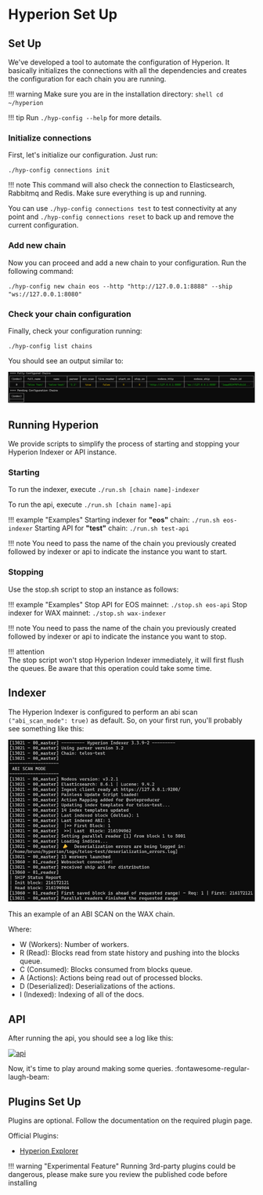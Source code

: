 # Hyperion Set Up

## Set Up

We've developed a tool to automate the configuration of Hyperion. It basically initializes the connections with all the
dependencies and creates the configuration for each chain you are running.

!!! warning
    Make sure you are in the installation directory:
    ```shell
    cd ~/hyperion
    ```

!!! tip
    Run `./hyp-config --help` for more details.

### Initialize connections

First, let's initialize our configuration. Just run:

```
./hyp-config connections init
```

!!! note
    This command will also check the connection to Elasticsearch, Rabbitmq and Redis. Make sure everything is up and
    running.

You can use `./hyp-config connections test` to test connectivity at any point and `./hyp-config connections reset` to back up and remove the current configuration.

### Add new chain

Now you can proceed and add a new chain to your configuration. Run the following command:

```
./hyp-config new chain eos --http "http://127.0.0.1:8888" --ship "ws://127.0.0.1:8080"
```

### Check your chain configuration

Finally, check your configuration running:

```
./hyp-config list chains
```

You should see an output similar to:

[![indexer](../../assets/img/configured_chains.png)](../../assets/img/configured_chains.png)

## Running Hyperion

We provide scripts to simplify the process of starting and stopping your Hyperion Indexer or API instance.

### Starting

To run the indexer, execute `./run.sh [chain name]-indexer`

To run the api, execute `./run.sh [chain name]-api`

!!! example "Examples"
    Starting indexer for **"eos"** chain:
    ```
    ./run.sh eos-indexer
    ```
    Starting API for **"test"** chain:
    ```
    ./run.sh test-api
    ```

!!! note
    You need to pass the name of the chain you previously created followed by indexer or api to indicate the instance
    you want to start.

### Stopping

Use the stop.sh script to stop an instance as follows:

!!! example "Examples"
    Stop API for EOS mainnet:
    ```
    ./stop.sh eos-api
    ```
    Stop indexer for WAX mainnet:
    ```
    ./stop.sh wax-indexer
    ```

!!! note
    You need to pass the name of the chain you previously created followed by indexer or api to indicate the instance
    you want to stop.

!!! attention  
    The stop script won't stop Hyperion Indexer immediately, it will first flush the queues. Be aware that this
    operation could take some time.

## Indexer
The Hyperion Indexer is configured to perform an abi scan `("abi_scan_mode": true)` as default. So, on your first run,
you'll probably see something like this:

[![indexer](../../assets/img/indexer.png)](../../assets/img/indexer.png)

This an example of an ABI SCAN on the WAX chain.

Where:

  - W (Workers): Number of workers.
  - R (Read): Blocks read from state history and pushing into the blocks queue.
  - C (Consumed): Blocks consumed from blocks queue.
  - A (Actions): Actions being read out of processed blocks.
  - D (Deserialized): Deserializations of the actions.
  - I (Indexed): Indexing of all of the docs.


## API
After running the api, you should see a log like this:

 [![api](../../assets/img/api.png)](../../assets/img/api.png)

Now, it's time to play around making some queries. :fontawesome-regular-laugh-beam:

## Plugins Set Up

Plugins are optional. Follow the documentation on the required plugin page.

Official Plugins:

- [Hyperion Explorer](https://github.com/eosrio/hyperion-explorer-plugin/tree/develop)

!!! warning "Experimental Feature"
Running 3rd-party plugins could be dangerous, please make sure you review the published code before installing
